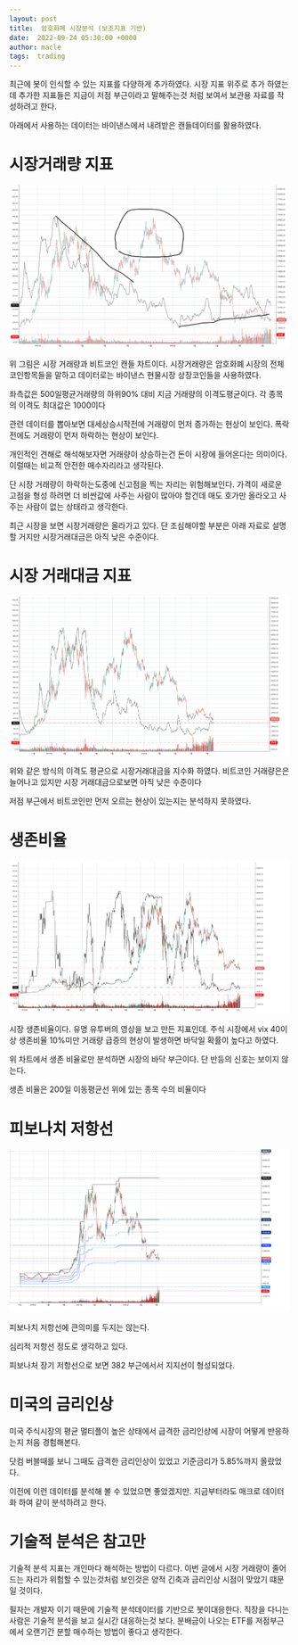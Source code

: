```yaml
---
layout: post
title:  암호화폐 시장분석 (보조지표 기반)
date:  2022-09-24 05:30:00 +0000
author: macle
tags:  trading
---
```


최근에 봇이 인식할 수 있는 지표를 다양하게 추가하였다. 시장 지표 위주로 추가 하였는데 추가한 지표들은 지금이 저점 부근이라고 말해주는것 처럼 보여서 보관용 자료를 작성하려고 한다.


아래에서 사용하는 데이터는 바이낸스에서 내려받은 캔들데이터를 활용하였다.

# 시장거래량 지표
![시장거래량](https://raw.githubusercontent.com/macle86/macle86.github.io/master/img/data/2022-09-24market_volume.png)

위 그림은 시장 거래량과 비트코인 캔들 차트이다. 시장거래량은 암호화폐 시장의 전체 코인항목들을 말하고 데이터로는 바이낸스 현물시장 상장코인들을 사용하였다.

좌측값은 500일평균거래량의 하위90% 대비 지금 거래량의 이격도평균이다. 각 종목의 이격도 최대값은 1000이다

관련 데이터를 뽑아보면 대세상승시작전에 거래량이 먼저 증가하는 현상이 보인다. 폭락 전에도 거래량이 먼저 하락하는 현상이 보인다.

개인적인 견해로 해석해보자면  거래량이 상승하는건 돈이 시장에 들어온다는 의미이다. 이럴때는 비교적 안전한 매수자리라고 생각된다.

단 시장 거래량이 하락하는도중에 신고점을 찍는 자리는 위험해보인다. 가격이 새로운 고점을 형성 하려면 더 비싼값에 사주는 사람이 많아야 할건데 매도 호가만 올라오고 사주는 사람이 없는 상태라고 생각한다.

최근 시장을 보면 시장거래량은 올라가고 있다. 단 조심해야할 부분은 아래 자료로 설명할 거지만 시장거래대금은 아직 낮은 수준이다.


# 시장 거래대금 지표
![시장거래대금](https://raw.githubusercontent.com/macle86/macle86.github.io/master/img/data/2022-09-24market_price.png)

위와 같은 방식의 이격도 평균으로 시장거래대금을 지수화 하였다. 비트코인 거래량은은 늘어나고 있지만 시장 거래대금으로보면 아직 낮은 수준이다

저점 부근에서 비트코인만 먼저 오르는 현상이 있는지는 분석하지 못하였다.

# 생존비율
![시장생존비율](https://raw.githubusercontent.com/macle86/macle86.github.io/master/img/data/2022-09-24market_Survival_rate.png)

시장 생존비율이다. 유명 유투버의 영상을 보고 만든 지표인데. 주식 시장에서 vix 40이상 생존비율 10%미만 거래량 급증의 현상이 발생하면 바닥일 확률이 높다고 하였다.

위 차트에서 생존 비율로만 분석하면 시장의 바닥 부근이다. 단 반등의 신호는 보이지 않는다.

생존 비율은 200일 이동평균선 위에 있는 종목 수의 비율이다


# 피보나치 저항선
![피보나치저항선](https://raw.githubusercontent.com/macle86/macle86.github.io/master/img/data/2022-09-24btc_fibonacci.png)

피보나치 저항선에 큰의미를 두지는 않는다.

심리적 저항선 정도로 생각하고 있다.

피보나처 장기 저항선으로 보면 382 부근에서서 지지선이 형성되었다.

# 미국의 금리인상
미국 주식시장의 평균 멀티플이 높은 상태에서 급격한 금리인상에 시장이 어떻게 반응하는지 처음 경험해본다.

닷컴 버블때를 보니 그때도 급격한 금리인상이 있었고 기준금리가 5.85%까지 올랐었다.

이전에 이런 데이터를 분석해 볼 수 있었으면 좋았겠지만. 지금부터라도 매크로 데이터화 하여 같이 분석하려고 한다.

# 기술적 분석은 참고만
기술적 분석 지표는 개인마다 해석하는 방법이 다르다. 이번 글에서 시장 거래량이 줄어드는 자리가 위험할 수 있는것처럼 보인것은 양적 긴축과 금리인상 시점이 맞았기 떄문일 것이다.

필자는 개발자 이기 때문에 기술적 분석데이터를 기반으로 봇이대응한다. 직장을 다니는 사람은 기술적 분석을 보고 실시간 대응하는것 보다. 분배금이 나오는 ETF를 저점부근에서 오랜기간 분할 매수하는 방법이 좋다고 생각한다.

